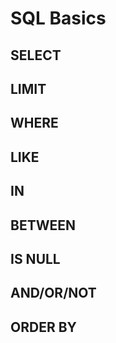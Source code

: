 # SQL Basics

## SELECT

## LIMIT

## WHERE

## LIKE

## IN

## BETWEEN

## IS NULL

## AND/OR/NOT

## ORDER BY
